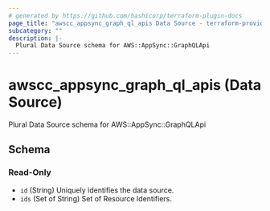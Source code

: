 ```yaml
---
# generated by https://github.com/hashicorp/terraform-plugin-docs
page_title: "awscc_appsync_graph_ql_apis Data Source - terraform-provider-awscc"
subcategory: ""
description: |-
  Plural Data Source schema for AWS::AppSync::GraphQLApi
---
```


# awscc_appsync_graph_ql_apis (Data Source)

Plural Data Source schema for AWS::AppSync::GraphQLApi



<!-- schema generated by tfplugindocs -->
## Schema

### Read-Only

- `id` (String) Uniquely identifies the data source.
- `ids` (Set of String) Set of Resource Identifiers.
